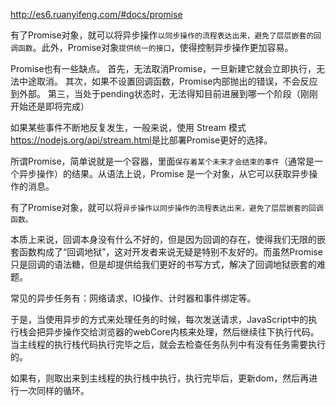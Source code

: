 

http://es6.ruanyifeng.com/#docs/promise

有了Promise对象，就可以将异步操作`以同步操作的流程表达出来，避免了层层嵌套的回调函数`。此外，Promise对象`提供统一的接口`，使得控制异步操作更加容易。

Promise也有一些缺点。
首先，无法取消Promise，一旦新建它就会立即执行，无法中途取消。
其次，如果不设置回调函数，Promise内部抛出的错误，不会反应到外部。
第三，当处于pending状态时，无法得知目前进展到哪一个阶段（刚刚开始还是即将完成）

如果某些事件不断地反复发生，一般来说，使用 Stream 模式<https://nodejs.org/api/stream.html>是比部署Promise更好的选择。

所谓Promise，简单说就是一个容器，里面`保存着某个未来才会结束的事件`（通常是一个异步操作）的结果。从语法上说，Promise 是一个对象，从它可以获取异步操作的消息。

有了Promise对象，就可以将`异步操作以同步操作的流程表达出来，避免了层层嵌套的回调函数。`

本质上来说，回调本身没有什么不好的，但是因为回调的存在，使得我们无限的嵌套函数构成了“回调地狱”，这对开发者来说无疑是特别不友好的。而虽然Promise只是回调的语法糖，但是却提供给我们更好的书写方式，解决了回调地狱嵌套的难题。

常见的异步任务有：网络请求、IO操作、计时器和事件绑定等。

于是，当使用异步的方式来处理任务的时候，每次发送请求，JavaScript中的执行栈会把异步操作交给浏览器的webCore内核来处理，然后继续往下执行代码。当主线程的执行栈代码执行完毕之后，就会去检查任务队列中有没有任务需要执行的。

如果有，则取出来到主线程的执行栈中执行，执行完毕后，更新dom，然后再进行一次同样的循环。